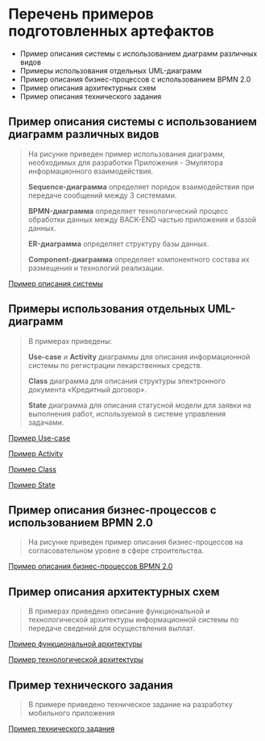 # Перечень примеров подготовленных артефактов
- Пример описания системы с использованием диаграмм различных видов 
- Примеры использования отдельных UML-диаграмм 
- Пример описания бизнес-процессов с использованием BPMN 2.0 
- Пример описания архитектурных схем
- Пример описания технического задания
## Пример описания системы с использованием диаграмм различных видов 

> На рисунке приведен пример использования диаграмм, необходимых для разработки Приложения - Эмулятора информационного взаимодействия.
>
> __Sequence-диаграмма__ определяет порядок взаимодействия при передаче сообщений между 3 системами.
> 
> __BPMN-диаграмма__ определяет технологический процесс обработки данных между BACK-END частью приложения и базой данных.
>
> __ER-диаграмма__ определяет структуру базы данных.
> 
>__Component-диаграмма__ определяет компонентного состава их размещения и технологий реализации. 

[Пример описания системы](https://github.com/MikhailSel/task-example/blob/main/%D0%9F%D1%80%D0%B8%D0%BC%D0%B5%D1%80%20%D0%BE%D0%BF%D0%B8%D1%81%D0%B0%D0%BD%D0%B8%D1%8F%20%D0%98%D0%A1.jpg)

## Примеры использования отдельных UML-диаграмм 

> В примерах приведены:
> 
>__Use-case__ и __Activity__ диаграммы для описания информационной системы по регистрации лекарственных средств. 
>
> __Class__ диаграмма для описания структуры электронного документа «Кредитный договор». 
>
> __State__ диаграмма для описания статусной модели для заявки на выполнения работ, используемой в системе управления задачами. 

[Пример Use-case](https://github.com/MikhailSel/task-example/blob/main/Use%20case%20diagram.jpg)  

[Пример Activity](https://github.com/MikhailSel/task-example/blob/main/Activity-diagram.jpg)  

[Пример Class](https://github.com/MikhailSel/task-example/blob/main/Class-diagram.jpg)  

[Пример State](https://github.com/MikhailSel/task-example/blob/main/State%20diagram.png)  


## Пример описания бизнес-процессов с использованием BPMN 2.0
> На рисунке приведен пример описания бизнес-процессов на согласовательном уровне в сфере строительства. 

[Пример описания бизнес-процессов BPMN 2.0](https://github.com/MikhailSel/task-example/blob/main/BPMN.%20%D0%A1%D1%82%D1%80%D0%BE%D0%B8%D1%82%D0%B5%D0%BB%D1%8C%D1%81%D1%82%D0%B2%D0%BE.pdf)

## Пример описания архитектурных схем
> В примерах приведено описание функциональной и технологической архитектуры информационной системы по передаче сведений для осуществления выплат. 

[Пример функциональной архитектуры](https://github.com/MikhailSel/task-example/blob/main/%D0%A4%D1%83%D0%BD%D0%BA%D1%86%D0%B8%D0%BE%D0%BD%D0%B0%D0%BB%D1%8C%D0%BD%D0%B0%D1%8F%20%D0%B0%D1%80%D1%85%D0%B8%D1%82%D0%B5%D0%BA%D1%82%D1%83%D1%80%D0%B0.png)  

[Пример технологической архитектуры](https://github.com/MikhailSel/task-example/blob/main/%D0%A2%D0%B5%D1%85%D0%BD%D0%BE%D0%BB%D0%BE%D0%B3%D0%B8%D1%87%D0%B5%D1%81%D0%BA%D0%B0%D1%8F%20%D0%B0%D1%80%D1%85%D0%B8%D1%82%D0%B5%D0%BA%D1%82%D1%83%D1%80%D0%B0.png)

## Пример технического задания

> В примере приведено техническое задание на разработку мобильного приложения
> 
[Пример технического задания](https://github.com/MikhailSel/task-example/blob/main/%D0%9F%D1%80%D0%B8%D0%BC%D0%B5%D1%80%20%D0%A2%D0%97.%20%D0%A1%D0%B5%D0%BB%D0%B8%D0%B2%D0%B5%D1%80%D1%81%D1%82%D0%BE%D0%B2%20%D0%9C%D0%B8%D1%85%D0%B0%D0%B8%D0%BB.docx)

